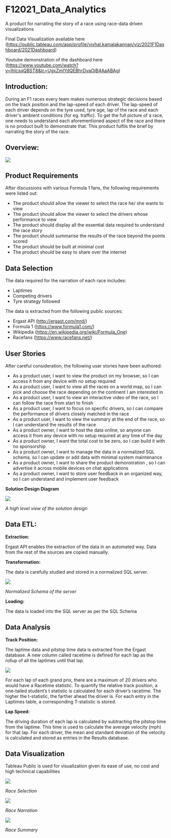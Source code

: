 # F12021_Data_Analytics

A product for narrating the story of a race using race-data driven visualizations

Final Data Visualization available here (https://public.tableau.com/app/profile/vishal.kamalakannan/viz/2021F1Dashboard/2021Dashboard)

Youtube demonstration of the dashboard here (https://www.youtube.com/watch?v=lhIcsqQBST8&lc=UgxZmIYdQEBhrDyaOjB4AaABAg)

## Introduction:

During an F1 races every team makes numerous strategic decisions based on the track position and the lap-speed of each driver.
The lap-speed of each driver depends on the tyre used, tyre age, lap of the race and each driver's ambient conditions (for eg. traffic).
To get the full picture of a race, one needs to understand each aforementioned aspect of the race and there is no product built to demonstrate that.
This product fulfils the brief by narrating the story of the race.

## Overview:

![](Process_Overview.png)

## Product Requirements

After discussions with various Formula 1 fans, the following requirements were listed out:

- The product should allow the viewer to select the race he/ she wants to view
- The product should allow the viewer to select the drivers whose performance to view
- The product should display all the essential data required to understand the race story
- The product should summarise the results of the race beyond the points scored
- The product should be built at minimal cost
- The product should be easy to share over the internet

## Data Selection

The data required for the narration of each race includes:

- Laptimes
- Competing drivers
- Tyre strategy followed

The data is extracted from the following public sources:

- Ergast API (http://ergast.com/mrd/)
- Formula 1 (https://www.formula1.com/)
- Wikipedia (https://en.wikipedia.org/wiki/Formula_One)
- Racefans (https://www.racefans.net/)

## User Stories

After careful consideration, the following user stories have been authored:

- As a product user, I want to view the product on my browser, so I can access it from any device with no setup required
- As a product user, I want to view all the races on a world map, so I can pick and choose the race depending on the continent I am interested in
- As a product user, I want to view an interactive video of the race, so I can follow the race from start to finish
- As a product user, I want to focus on specific drivers, so I can compare the performance of drivers closely matched in the race
- As a product user, I want to view the summary at the end of the race, so I can understand the results of the race
- As a product owner, I want to host the data online, so anyone can access it from any device with no setup required at any time of the day
- As a product owner, I want the total cost to be zero, so I can build it with no sponsorship
- As a product owner, I want to manage the data in a normalized SQL schema, so I can update or add data with minimal system maintenance
- As a product owner, I want to share the product demonstration , so I can advertise it across mobile devices on chat applications
- As a product owner, I want to store user feedback in an organized way, so I can understand and implement user feedback

**Solution Design Diagram**

![](Sys_Arch.png)

*A high level view of the solution design*

## Data ETL:

**Extraction:**

Ergast API enables the extraction of the data in an automated way. Data from the rest of the sources are copied manually.

**Transformation:**

The data is carefully studied and stored in a normalized SQL server.

![](SQL_Schema.png)

*Normalized Schema of the server*

**Loading:**

The data is loaded into the SQL server as per the SQL Schema

## Data Analysis

**Track Position:**

The laptime data and pitstop time data is extracted from the Ergast database. A new column called racetime is defined for each lap as the rollup of all the laptimes until that lap.

![](Laptime_Rollup.png)

For each lap of each grand prix, there are a maximum of 20 drivers who would have a Racetime statistic. To quantify the relative track position, a one-tailed student’s t statistic is calculated for each driver’s racetime. The higher the t-statistic, the farther ahead the driver is. For each entry in the Laptimes table, a corresponding T-statistic is stored.

**Lap Speed:**

The driving duration of each lap is calculated by subtracting the pitstop time from the laptime. This time is used to calculate the average velocity (mph) for that lap.
For each driver, the mean and standard deviation of the velocity is calculated and stored as entries in the Results database.

## Data Visualization

Tableau Public is used for visualization given its ease of use, no cost and high technical capabilities

![](Map.png)

*Race Selection*

![](Narration.png)

*Race Narration*

![](Summary.png)

*Race Summary*
